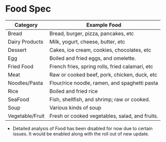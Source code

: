 # Food Spec

| Category        | Example Food                                    |
|-----------------|-------------------------------------------------|
| Bread           | Bread, burger, pizza, pancakes, etc             |
| Dairy Products  | Milk, yogurt, cheese, butter, etc               |
| Dessert         | Cakes, ice cream, cookies, chocolates, etc      |
| Egg             | Boiled and fried eggs, and omelette.            |
| Fried Food      | French fries, spring rolls, fried calamari, etc |
| Meat            | Raw or cooked beef, pork, chicken, duck, etc    |
| Noodles/Pasta   | Flour/rice noodle, ramen, and spaghetti pasta   |
| Rice            | Boiled and fried rice                           |
| SeaFood         | Fish, shellfish, and shrimp; raw or cooked.     |
| Soup            | Various kinds of soup                           |
| Vegetable/Fruit | Fresh or cooked vegetables, salad, and fruits.  |

* Detailed analysis of Food has been disabled for now due to certain issues. It would be enabled along with the roll out of new update.
